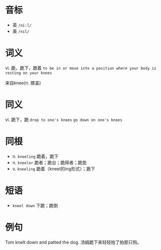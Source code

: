# 音标

- 英 `/niːl/`
- 美 `/nil/`

# 词义

vi. 跪，跪下，跪着
`to be in or move into a position where your body is resting on your knees`



来自knee(n. 膝盖)

# 同义

vi. 跪下，跪
`drop to one's knees` `go down on one's knees`

# 同根

- n. `kneeling` 跪着，跪下
- n. `kneeler` 跪者；跪台；跪拜者；跪垫
- v. `kneeling` 跪着（kneel的ing形式）；跪下

# 短语

- `kneel down` 下跪；跪倒

# 例句

Tom knelt down and patted the dog.
汤姆跪下来轻轻拍了拍那只狗。


